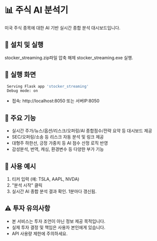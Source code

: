 # 📊 주식 AI 분석기

미국 주식 종목에 대한 AI 기반 실시간 종합 분석 대시보드입니다.

## 🚀 설치 및 실행
stocker_streaming.zip파일 압축 해제 stocker_streaming.exe 실행.

## 🔧 실행 화면
```bash
 Serving Flask app 'stocker_streaming'
 Debug mode: on
```

- 접속: http://localhost:8050 또는 서버IP:8050

## 🔧 주요 기능
- 실시간 주가/뉴스/옵션/리스크/오퍼링/AI 종합점수/전략 요약 등 대시보드 제공
- SEC/오퍼링/소송 등 리스크 자동 분석 및 링크 제공
- 대형주 하한선, 긍정 가중치 등 AI 점수 산정 로직 반영
- 감성분석, 번역, 캐싱, 환경변수 등 다양한 부가 기능

## 📝 사용 예시
1. 티커 입력 (예: TSLA, AAPL, NVDA)
2. "분석 시작" 클릭
3. 실시간 AI 종합 분석 결과 확인. 1분마다 갱신됨.

## ⚠️ 투자 유의사항
- 본 서비스는 투자 조언이 아닌 정보 제공 목적입니다.
- 실제 투자 결정 및 책임은 사용자 본인에게 있습니다.
- API 사용량 제한에 주의하세요. 
